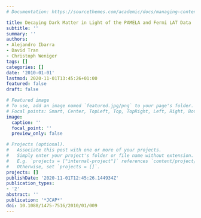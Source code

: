 ```yaml
---
# Documentation: https://sourcethemes.com/academic/docs/managing-content/

title: Decaying Dark Matter in Light of the PAMELA and Fermi LAT Data
subtitle: ''
summary: ''
authors:
- Alejandro Ibarra
- David Tran
- Christoph Weniger
tags: []
categories: []
date: '2010-01-01'
lastmod: 2020-11-01T13:45:26+01:00
featured: false
draft: false

# Featured image
# To use, add an image named `featured.jpg/png` to your page's folder.
# Focal points: Smart, Center, TopLeft, Top, TopRight, Left, Right, BottomLeft, Bottom, BottomRight.
image:
  caption: ''
  focal_point: ''
  preview_only: false

# Projects (optional).
#   Associate this post with one or more of your projects.
#   Simply enter your project's folder or file name without extension.
#   E.g. `projects = ["internal-project"]` references `content/project/deep-learning/index.md`.
#   Otherwise, set `projects = []`.
projects: []
publishDate: '2020-11-01T12:45:26.144934Z'
publication_types:
- '2'
abstract: ''
publication: '*JCAP*'
doi: 10.1088/1475-7516/2010/01/009
---
```

